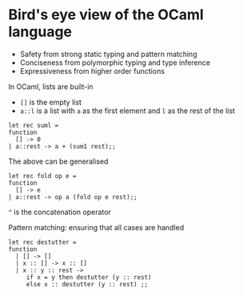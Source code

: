 # Bird's eye view of the OCaml language

+ Safety from strong static typing and pattern matching
+ Conciseness from polymorphic typing and type inference
+ Expressiveness from higher order functions

In OCaml, lists are built-in

+ `[]` is the empty list
+ `a::l` is a list with `a` as the first element and `l` as the rest of the list

```
let rec suml = 
function 
  [] -> 0
| a::rest -> a + (sum1 rest);;
```

The above can be generalised

```
let rec fold op e = 
function
  [] -> e
| a::rest -> op a (fold op e rest);;
```

`^` is the concatenation operator

Pattern matching: ensuring that all cases are handled

```
let rec destutter =
function
  | [] -> []
  | x :: [] -> x :: []
  | x :: y :: rest ->
     if x = y then destutter (y :: rest)
     else x :: destutter (y :: rest) ;;
```
